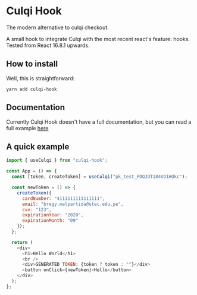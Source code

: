 # Culqi Hook
The modern alternative to culqi checkout.

A small hook to integrate Culqi with the most recent react's feature: hooks.
Tested from React 16.8.1 upwards.

## How to install
Well, this is straightforward:

```
yarn add culqi-hook
```

## Documentation
Currently Culqi Hook doesn't have a full documentation, but you can read a full example [here](https://github.com/bregydoc/culqi-hook/blob/master/example/index.js)


## A quick example

```js
import { useCulqi } from "culqi-hook";

const App = () => {
  const [token, createToken] = useCulqi("pk_test_POQJOT184VO1HOkc");

  const newToken = () => {
    createToken({
      cardNumber: "4111111111111111",
      email: "bregy.malpartida@utec.edu.pe",
      cvv: "123",
      expirationYear: "2020",
      expirationMonth: "09"
    });
  };

  return (
    <div>
      <h1>Hello World</h1>
      <br />
      <div>GENERATED TOKEN: {token ? token : ""}</div>
      <button onClick={newToken}>Hello</button>
    </div>
  );
};
```
